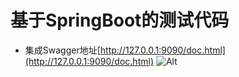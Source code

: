 # 基于SpringBoot的测试代码
- 集成Swagger地址[http://127.0.0.1:9090/doc.html](http://127.0.0.1:9090/doc.html)
![Alt](https://repobeats.axiom.co/api/embed/31e7a07b6ca4afe26674762e33624b12a15149c5.svg "Repobeats analytics image")
